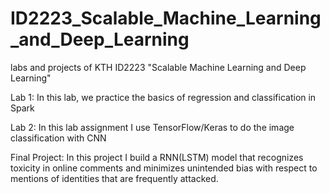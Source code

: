 # ID2223_Scalable_Machine_Learning_and_Deep_Learning
labs and projects of KTH ID2223 "Scalable Machine Learning and Deep Learning"

Lab 1: In this lab, we practice the basics of regression and classification in Spark 
  
Lab 2: In this lab assignment I use TensorFlow/Keras to do the image classification with CNN  
  
Final Project: In this project I  build a RNN(LSTM) model that recognizes toxicity in online comments and minimizes unintended bias with respect to mentions of identities that are frequently attacked.
